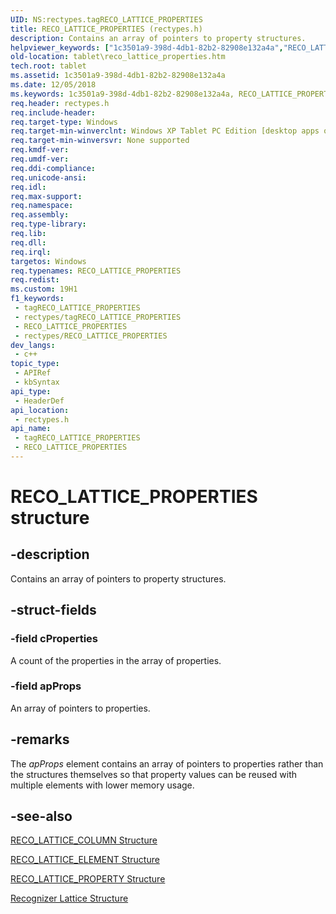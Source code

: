 ```yaml
---
UID: NS:rectypes.tagRECO_LATTICE_PROPERTIES
title: RECO_LATTICE_PROPERTIES (rectypes.h)
description: Contains an array of pointers to property structures.
helpviewer_keywords: ["1c3501a9-398d-4db1-82b2-82908e132a4a","RECO_LATTICE_PROPERTIES","RECO_LATTICE_PROPERTIES structure [Tablet PC]","rectypes/RECO_LATTICE_PROPERTIES","tablet.reco_lattice_properties"]
old-location: tablet\reco_lattice_properties.htm
tech.root: tablet
ms.assetid: 1c3501a9-398d-4db1-82b2-82908e132a4a
ms.date: 12/05/2018
ms.keywords: 1c3501a9-398d-4db1-82b2-82908e132a4a, RECO_LATTICE_PROPERTIES, RECO_LATTICE_PROPERTIES structure [Tablet PC], rectypes/RECO_LATTICE_PROPERTIES, tablet.reco_lattice_properties
req.header: rectypes.h
req.include-header: 
req.target-type: Windows
req.target-min-winverclnt: Windows XP Tablet PC Edition [desktop apps only]
req.target-min-winversvr: None supported
req.kmdf-ver: 
req.umdf-ver: 
req.ddi-compliance: 
req.unicode-ansi: 
req.idl: 
req.max-support: 
req.namespace: 
req.assembly: 
req.type-library: 
req.lib: 
req.dll: 
req.irql: 
targetos: Windows
req.typenames: RECO_LATTICE_PROPERTIES
req.redist: 
ms.custom: 19H1
f1_keywords:
 - tagRECO_LATTICE_PROPERTIES
 - rectypes/tagRECO_LATTICE_PROPERTIES
 - RECO_LATTICE_PROPERTIES
 - rectypes/RECO_LATTICE_PROPERTIES
dev_langs:
 - c++
topic_type:
 - APIRef
 - kbSyntax
api_type:
 - HeaderDef
api_location:
 - rectypes.h
api_name:
 - tagRECO_LATTICE_PROPERTIES
 - RECO_LATTICE_PROPERTIES
---
```


# RECO_LATTICE_PROPERTIES structure


## -description

Contains an array of pointers to property structures.

## -struct-fields

### -field cProperties

A count of the properties in the array of properties.

### -field apProps

An array of pointers to properties.

## -remarks

The <i>apProps</i> element contains an array of pointers to properties rather than the structures themselves so that property values can be reused with multiple elements with lower memory usage.

## -see-also

<a href="/windows/desktop/api/rectypes/ns-rectypes-reco_lattice_column">RECO_LATTICE_COLUMN Structure</a>



<a href="/windows/desktop/api/rectypes/ns-rectypes-reco_lattice_element">RECO_LATTICE_ELEMENT Structure</a>



<a href="/windows/desktop/api/rectypes/ns-rectypes-reco_lattice_property">RECO_LATTICE_PROPERTY Structure</a>



<a href="/windows/desktop/tablet/recognizer-lattice-structure">Recognizer Lattice Structure</a>

